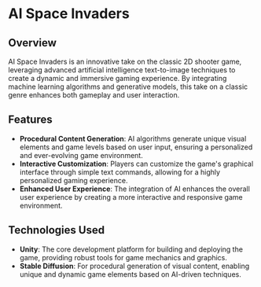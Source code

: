 # AI Space Invaders

## Overview
AI Space Invaders is an innovative take on the classic 2D shooter game, leveraging advanced artificial intelligence text-to-image techniques to create a dynamic and immersive gaming experience. By integrating machine learning algorithms and generative models, this take 
on a classic genre enhances both gameplay and user interaction.

## Features
- **Procedural Content Generation**: AI algorithms generate unique visual elements and game levels based on user input, ensuring a personalized and ever-evolving game environment.
- **Interactive Customization**: Players can customize the game's graphical interface through simple text commands, allowing for a highly personalized gaming experience.
- **Enhanced User Experience**: The integration of AI enhances the overall user experience by creating a more interactive and responsive game environment.

## Technologies Used
- **Unity**: The core development platform for building and deploying the game, providing robust tools for game mechanics and graphics.
- **Stable Diffusion**: For procedural generation of visual content, enabling unique and dynamic game elements based on AI-driven techniques.
